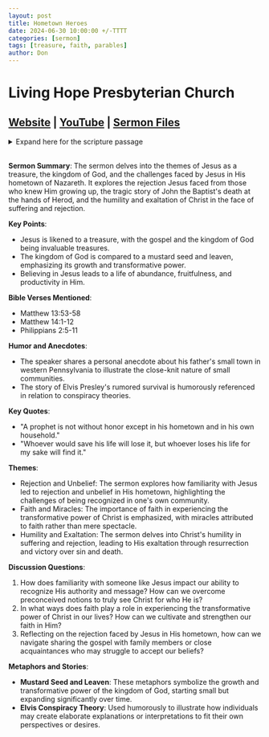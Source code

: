 ```yaml
---
layout: post
title: Hometown Heroes
date: 2024-06-30 10:00:00 +/-TTTT
categories: [sermon]
tags: [treasure, faith, parables]
author: Don
---
```


# Living Hope Presbyterian Church

## [Website](https://www.livinghopepresbyterian.org/) | [YouTube](https://www.youtube.com/@LivingHopePresbyterianChurch) | [Sermon Files](https://github.com/jobian-ai/LHP-Sermons/tree/main/sermons/24-06-30)

<details closed>
  <summary>Expand here for the scripture passage</summary>
<br/><br/><i> Matthew 13: 53 And when Jesus had finished these parables, he went away from there, 54 and coming to his hometown he taught them in their synagogue, so that they were astonished, and said, “Where did this man get this wisdom and these mighty works? 55 Is not this the carpenter’s son? Is not his mother called Mary? And are not his brothers James and Joseph and Simon and Judas? 56 And are not all his sisters with us? Where then did this man get all these things?” 57 And they took offense at him. But Jesus said to them, “A prophet is not without honor except in his hometown and in his own household.” 58 And he did not do many mighty works there, because of their unbelief.
<br/><br/>
Matthew 14: 1 At that time Herod the tetrarch heard about the fame of Jesus, 2 and he said to his servants, “This is John the Baptist. He has been raised from the dead; that is why these miraculous powers are at work in him.” 3 For Herod had seized John and bound him and put him in prison for the sake of Herodias, his brother Philip’s wife, 4 because John had been saying to him, “It is not lawful for you to have her.” 5 And though he wanted to put him to death, he feared the people, because they held him to be a prophet. 6 But when Herod’s birthday came, the daughter of Herodias danced before the company and pleased Herod, 7 so that he promised with an oath to give her whatever she might ask. 8 Prompted by her mother, she said, “Give me the head of John the Baptist here on a platter.” 9 And the king was sorry, but because of his oaths and his guests he commanded it to be given. 10 He sent and had John beheaded in the prison, 11 and his head was brought on a platter and given to the girl, and she brought it to her mother. 12 And his disciples came and took the body and buried it, and they went and told Jesus.
<br/><br/></i>
ESV: The Holy Bible, English Standard Version ©2011 Crossway Bibles, a division of Good News Publishers.  All rights reserved.
<br/><br/>
</details>
<br/>

**Sermon Summary**:
The sermon delves into the themes of Jesus as a treasure, the kingdom of God, and the challenges faced by Jesus in His hometown of Nazareth. It explores the rejection Jesus faced from those who knew Him growing up, the tragic story of John the Baptist's death at the hands of Herod, and the humility and exaltation of Christ in the face of suffering and rejection.

**Key Points**:

- Jesus is likened to a treasure, with the gospel and the kingdom of God being invaluable treasures.
- The kingdom of God is compared to a mustard seed and leaven, emphasizing its growth and transformative power.
- Believing in Jesus leads to a life of abundance, fruitfulness, and productivity in Him.

**Bible Verses Mentioned**:

- Matthew 13:53-58
- Matthew 14:1-12
- Philippians 2:5-11

**Humor and Anecdotes**:

- The speaker shares a personal anecdote about his father's small town in western Pennsylvania to illustrate the close-knit nature of small communities.
- The story of Elvis Presley's rumored survival is humorously referenced in relation to conspiracy theories.

**Key Quotes**:

- "A prophet is not without honor except in his hometown and in his own household."
- "Whoever would save his life will lose it, but whoever loses his life for my sake will find it."

**Themes**:

- Rejection and Unbelief: The sermon explores how familiarity with Jesus led to rejection and unbelief in His hometown, highlighting the challenges of being recognized in one's own community.
- Faith and Miracles: The importance of faith in experiencing the transformative power of Christ is emphasized, with miracles attributed to faith rather than mere spectacle.
- Humility and Exaltation: The sermon delves into Christ's humility in suffering and rejection, leading to His exaltation through resurrection and victory over sin and death.

**Discussion Questions**:

1. How does familiarity with someone like Jesus impact our ability to recognize His authority and message? How can we overcome preconceived notions to truly see Christ for who He is?
2. In what ways does faith play a role in experiencing the transformative power of Christ in our lives? How can we cultivate and strengthen our faith in Him?
3. Reflecting on the rejection faced by Jesus in His hometown, how can we navigate sharing the gospel with family members or close acquaintances who may struggle to accept our beliefs?

**Metaphors and Stories**:

- **Mustard Seed and Leaven**: These metaphors symbolize the growth and transformative power of the kingdom of God, starting small but expanding significantly over time.
- **Elvis Conspiracy Theory**: Used humorously to illustrate how individuals may create elaborate explanations or interpretations to fit their own perspectives or desires.
